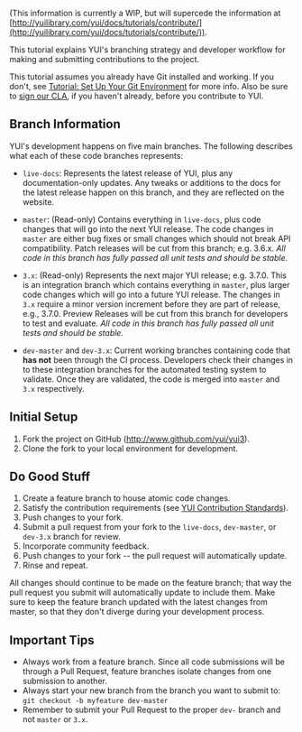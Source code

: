 (This information is currently a WIP, but will supercede the information at [http://yuilibrary.com/yui/docs/tutorials/contribute/](http://yuilibrary.com/yui/docs/tutorials/contribute/)).

This tutorial explains YUI's branching strategy and developer workflow for making and submitting contributions to the project.

This tutorial assumes you already have Git installed and working. If you don't, see [Tutorial: Set Up Your Git Environment](http://yuilibrary.com/yui/docs/tutorials/git/) for more info. Also be sure to [sign our CLA](http://yuilibrary.com/contribute/cla/), if you haven't already, before you contribute to YUI. 

## Branch Information

YUI's development happens on five main branches. The following describes what
each of these code branches represents:

  * `live-docs`: Represents the latest release of YUI, plus any
    documentation-only updates. Any tweaks or additions to the docs for the
    latest release happen on this branch, and they are reflected on the website.

  * `master`: (Read-only) Contains everything in `live-docs`, plus code changes that will go
    into the next YUI release. The code changes in `master` are either bug fixes
    or small changes which should not break API compatibility. Patch releases
    will be cut from this branch; e.g. 3.6.x. *All code in this branch has fully
    passed all unit tests and should be stable.*

  * `3.x`: (Read-only) Represents the next major YUI release; e.g. 3.7.0. This is an
    integration branch which contains everything in `master`, plus larger code
    changes which will go into a future YUI release. The changes in `3.x`
    require a minor version increment before they are part of release, e.g.,
    3.7.0. Preview Releases will be cut from this branch for developers to test
    and evaluate. *All code in this branch has fully passed all unit tests and should be stable.*

  * `dev-master` and `dev-3.x`: Current working branches containing code that
     **has not** been through the CI process. Developers check their changes in to
     these integration branches for the automated testing system to validate. Once they
     are validated, the code is merged into `master` and `3.x` respectively.

## Initial Setup

   1. Fork the project on GitHub (http://www.github.com/yui/yui3).
   1. Clone the fork to your local environment for development.

## Do Good Stuff

   1. Create a feature branch to house atomic code changes.
   1. Satisfy the contribution requirements (see [YUI Contribution Standards](https://github.com/yui/yui3/wiki/Contribution-Standards)).
   1. Push changes to your fork.
   1. Submit a pull request from your fork to the `live-docs`, `dev-master`, or `dev-3.x` branch  for review.
   1. Incorporate community feedback.
   1. Push changes to your fork -- the pull request will automatically update.
   1. Rinse and repeat.

All changes should continue to be made on the feature branch; that way the pull request you submit will automatically update to include them. Make sure to keep the feature branch updated with the latest changes from master, so that they don't diverge during your development process.

## Important Tips

  * Always work from a feature branch. Since all code submissions will be through a Pull Request, feature branches isolate changes from one submission to another.
  * Always start your new branch from the branch you want to submit to: `git checkout -b myfeature dev-master`
  * Remember to submit your Pull Request to the proper `dev-` branch and not `master` or `3.x`.
